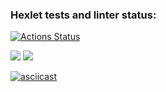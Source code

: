 ### Hexlet tests and linter status:
[![Actions Status](https://github.com/Badizawr/python-project-49/workflows/hexlet-check/badge.svg)](https://github.com/Badizawr/python-project-49/actions)

<a href="https://codeclimate.com/github/DarkWolf1990/python-project-49/maintainability"><img src="https://api.codeclimate.com/v1/badges/dd977484c3b5d792291a/maintainability" /></a>
<a href="https://codeclimate.com/github/DarkWolf1990/python-project-49/test_coverage"><img src="https://api.codeclimate.com/v1/badges/dd977484c3b5d792291a/test_coverage" /></a>

[![asciicast](https://asciinema.org/a/3hfHKrDx3sielQAiQq2Ri0PoC.svg)](https://asciinema.org/a/3hfHKrDx3sielQAiQq2Ri0PoC)
